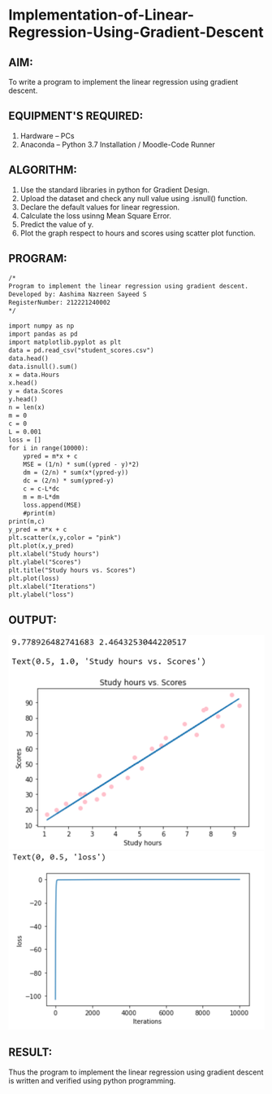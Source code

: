 # Implementation-of-Linear-Regression-Using-Gradient-Descent

## AIM:
To write a program to implement the linear regression using gradient descent.

## EQUIPMENT'S REQUIRED:
1. Hardware – PCs
2. Anaconda – Python 3.7 Installation / Moodle-Code Runner

## ALGORITHM:
1. Use the standard libraries in python for Gradient Design.
2. Upload the dataset and check any null value using .isnull() function.
3. Declare the default values for linear regression.
4. Calculate the loss usinng Mean Square Error.
5. Predict the value of y.
6. Plot the graph respect to hours and scores using scatter plot function.

## PROGRAM:
```
/*
Program to implement the linear regression using gradient descent.
Developed by: Aashima Nazreen Sayeed S
RegisterNumber: 212221240002 
*/
```
```
import numpy as np
import pandas as pd
import matplotlib.pyplot as plt
data = pd.read_csv("student_scores.csv")
data.head()
data.isnull().sum()
x = data.Hours
x.head()
y = data.Scores
y.head()
n = len(x)
m = 0
c = 0
L = 0.001
loss = []
for i in range(10000):
    ypred = m*x + c
    MSE = (1/n) * sum((ypred - y)*2)
    dm = (2/n) * sum(x*(ypred-y))
    dc = (2/n) * sum(ypred-y)
    c = c-L*dc
    m = m-L*dm
    loss.append(MSE)
    #print(m)
print(m,c)
y_pred = m*x + c
plt.scatter(x,y,color = "pink")
plt.plot(x,y_pred)
plt.xlabel("Study hours")
plt.ylabel("Scores")
plt.title("Study hours vs. Scores")
plt.plot(loss)
plt.xlabel("Iterations")
plt.ylabel("loss")
```
## OUTPUT:
![output](./output1.png)
![output](./output2.png)

## RESULT:
Thus the program to implement the linear regression using gradient descent is written and verified using python programming.
